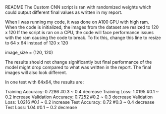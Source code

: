 README
The Custom CNN script is ran with randomized weights which could output different final values as written in my report.

When I was running my code, it was done on A100 GPU with high ram. 
When the code is initialized, the images from the dataset are resized to 120 x 120
If the script is ran on a CPU, the code will face performance issues with the ram causing the code to break.
To fix this, change this line to resize to 64 x 64 instead of 120 x 120

image_size = (120, 120)

The results should not change significantly but final performance of the model might drop compared to what was written in the report. 
The final images will also look different.

In one test with 64x64, the results are:

Training Accuracy: 0.7286
#0.3 ~ 0.4 decrease
Training Loss: 1.0195
#0.1 ~ 0.2 increase
Validation Accuracy: 0.7252 
#0.2 ~ 0.3 decrease
Validation Loss: 1.0216 
#0.1 ~ 0.2 increase
Test Accuracy: 0.72 
#0.3 ~ 0.4 decrease
Test Loss: 1.04
#0.1 ~ 0.2 decrease


